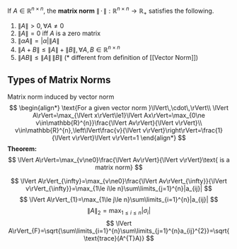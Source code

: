 If $A\in\mathbb{R}^{n\times n}$, the **matrix norm** $\lVert\,\cdot\,\rVert:\mathbb{R}^{n\times n}\rightarrow\mathbb{R}_{+}$ satisfies the following.

1) $\lVert A\rVert>0,\forall A\ne0$
2) $\lVert A\rVert=0\text{ iff }A\text{ is a zero matrix}$
3) $\lVert\alpha A\rVert=|\alpha|\lVert A\rVert$
4) $\lVert A+B\rVert\le\lVert A\rVert+\lVert B\rVert,\forall A,B\in\mathbb{R}^{n\times n}$
5) $\lVert AB\rVert\le\lVert A\rVert\,\lVert B\rVert$ (\* different from definition of [[Vector Norm]])

## Types of Matrix Norms
Matrix norm induced by vector norm
$$
\begin{align*}
\text{For a given vector norm }\lVert\,\cdot\,\rVert\\
\lVert A\rVert=\max_{\lVert x\rVert\le1}\lVert Ax\rVert=\max_{0\ne v\in\mathbb{R}^{n}}\frac{\lVert Av\rVert}{\lVert v\rVert}\\
v\in\mathbb{R}^{n},\left\lVert\frac{v}{\lVert v\rVert}\right\rVert=\frac{1}{\lVert v\rVert}\lVert v\rVert=1
\end{align*}
$$
**Theorem:**
$$
\lVert A\rVert=\max_{v\ne0}\frac{\lVert Av\rVert}{\lVert v\rVert}\text{ is a matrix norm}
$$


$$
\lVert A\rVert_{\infty}=\max_{v\ne0}\frac{\lVert Av\rVert_{\infty}}{\lVert v\rVert_{\infty}}=\max_{1\le i\le n}\sum\limits_{j=1}^{n}|a_{ij}|
$$
$$
\lVert A\rVert_{1}=\max_{1\le j\le n}\sum\limits_{i=1}^{n}|a_{ij}|
$$
$$
\lVert A\rVert_{2}=\max_{1\le i\le n}|\sigma_{i}|
$$
$$
\lVert A\rVert_{F}=\sqrt{\sum\limits_{i=1}^{n}\sum\limits_{j=1}^{n}a_{ij}^{2}}=\sqrt{\text{trace}(A^{T}A)}
$$



